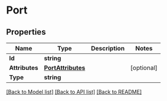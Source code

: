 # Port

## Properties

Name | Type | Description | Notes
------------ | ------------- | ------------- | -------------
**Id** | **string** |  | 
**Attributes** | [**PortAttributes**](port_attributes.md) |  | [optional] 
**Type** | **string** |  | 

[[Back to Model list]](../README.md#documentation-for-models) [[Back to API list]](../README.md#documentation-for-api-endpoints) [[Back to README]](../README.md)


